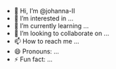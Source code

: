 - 👋 Hi, I’m @johanna-II
- 👀 I’m interested in ...
- 🌱 I’m currently learning ...
- 💞️ I’m looking to collaborate on ...
- 📫 How to reach me ...
- 😄 Pronouns: ...
- ⚡ Fun fact: ...

<!---
johanna-II/johanna-II is a ✨ special ✨ repository because its `README.md` (this file) appears on your GitHub profile.
You can click the Preview link to take a look at your changes.
--->
